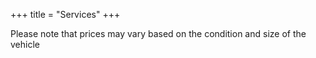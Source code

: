 +++ 
title = "Services" 
+++

Please note that prices may vary based on the condition and size of the vehicle